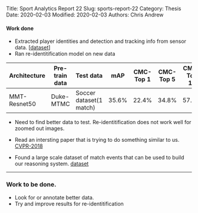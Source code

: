 Title: Sport Analytics Report 22
Slug: sports-report-22
Category: Thesis
Date: 2020-02-03
Modified: 2020-02-03
Authors: Chris Andrew

#### Work done
- Extracted player identities and detection and tracking info from sensor data. [[dataset](http://home.ifi.uio.no/paalh/dataset/alfheim/)]
- Ran re-identitification model on new data

<table class="table table-bordered table-hover">
  <thead>
    <tr class="header">
      <th>Architecture</th>
      <th>Pre-train data</th>
      <th>Test data</th>
      <th>mAP</th>
      <th>CMC-Top 1</th>
      <th>CMC-Top 5</th>
      <th>CMC-Top 10</th>
    </tr>
  </thead>
  <tbody>
    <tr class="header">
      <td>MMT-Resnet50</td>
      <td>Duke-MTMC</td>
      <td>Soccer dataset(1 match)</td>
      <td>35.6%</td>
      <td>22.4%</td>
      <td>34.8%</td>
      <td>57.1%</td>
    </tr>
  </tbody>
</table>

- Need to find better data to test. Re-identitification does not work well for zoomed out images.

- Read an intersting paper that is trying to do something similar to us. [CVPR-2018](http://openaccess.thecvf.com/content_cvpr_2018_workshops/papers/w34/Theagarajan_Soccer_Who_Has_CVPR_2018_paper.pdf)

- Found a large scale dataset of match events that can be used to build our reasoning system. [dataset](https://figshare.com/collections/Soccer_match_event_dataset/4415000/2)

-------
### Work to be done.
- Look for or annotate better data.
- Try and improve results for re-identitification
